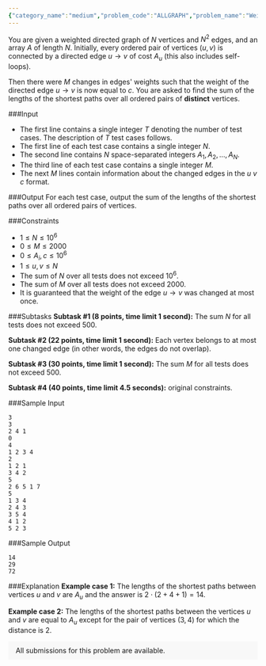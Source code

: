 ```yaml
---
{"category_name":"medium","problem_code":"ALLGRAPH","problem_name":"Weird full graph","problemComponents":{"constraints":"","constraintsState":false,"subtasks":"","subtasksState":false,"inputFormat":"","inputFormatState":false,"outputFormat":"","outputFormatState":false,"sampleTestCases":{"0":{"id":1,"input":"3\r\n3\r\n2 4 1\r\n0\r\n4\r\n1 2 3 4\r\n2\r\n1 2 1\r\n3 4 2\r\n5\r\n2 6 5 1 7\r\n5\r\n1 3 4\r\n2 4 3\r\n3 5 4\r\n4 1 2\r\n5 2 3","output":"14\r\n29\r\n72","explanation":"**Example case 1:** The lengths of the shortest paths between vertices $u$ and $v$ are $A_u$ and the answer is $2 \\cdot (2 + 4 + 1) = 14$.\r\n\r\n**Example case 2:** The lengths of the shortest paths between the vertices $u$ and $v$ are equal to $A_u$ except for the pair of vertices $(3, 4)$ for which the distance is $2$.","isDeleted":false}}},"video_editorial_url":"","languages_supported":{"0":"CPP14","1":"C","2":"JAVA","3":"PYTH 3.6","4":"CPP17","5":"PYTH","6":"PYP3","7":"CS2","8":"ADA","9":"PYPY","10":"TEXT","11":"PAS fpc","12":"NODEJS","13":"RUBY","14":"PHP","15":"GO","16":"HASK","17":"TCL","18":"PERL","19":"SCALA","20":"LUA","21":"kotlin","22":"BASH","23":"JS","24":"LISP sbcl","25":"rust","26":"PAS gpc","27":"BF","28":"CLOJ","29":"R","30":"D","31":"CAML","32":"FORT","33":"ASM","34":"swift","35":"FS","36":"WSPC","37":"LISP clisp","38":"SQL","39":"SCM guile","40":"PERL6","41":"ERL","42":"CLPS","43":"ICK","44":"NICE","45":"PRLG","46":"ICON","47":"COB","48":"SCM chicken","49":"PIKE","50":"SCM qobi","51":"ST","52":"SQLQ","53":"NEM"},"max_timelimit":"1 - 4.5","source_sizelimit":50000,"problem_author":"karpovich","problem_tester":"","date_added":"28-04-2021","tags":{"0":"dijkstra","1":"karpovich","2":"ltime95","3":"medium","4":"segment"},"problem_difficulty_level":"Medium-Hard","best_tag":"Dijkstra Algorithm","editorial_url":"https://discuss.codechef.com/problems/ALLGRAPH","time":{"view_start_date":1104528600,"submit_start_date":1104528600,"visible_start_date":1104528600,"end_date":1735669800},"is_direct_submittable":false,"problemDiscussURL":"https://discuss.codechef.com/search?q=ALLGRAPH","is_proctored":false,"visitedContests":{},"layout":"problem"}
---
```

You are given a weighted directed graph of $N$ vertices and $N^2$ edges, and an array $A$ of length $N$. Initially, every ordered pair of vertices $(u, v)$ is connected by a directed edge $u \to v$ of cost $A_u$ (this also includes self-loops). 

Then there were $M$ changes in edges' weights such that the weight of the directed edge $u\to v$ is now equal to $c$. You are asked to find the sum of the lengths of the shortest paths over all ordered pairs of **distinct** vertices.

###Input
- The first line contains a single integer $T$ denoting the number of test cases. The description of $T$ test cases follows.
- The first line of each test case contains a single integer $N$.
- The second line contains $N$ space-separated integers $A_1, A_2, \ldots, A_N$.
- The third line of each test case contains a single integer $M$.
- The next $M$ lines contain information about the changed edges in the $u$ $v$ $c$ format.

###Output
For each test case, output the sum of the lengths of the shortest paths over all ordered pairs of vertices.

###Constraints 
- $1 \leq N \leq 10^6$
- $0 \leq M \leq 2000$
- $0\le A_i, c\le 10^6$
- $1\le u, v\le N$
- The sum of $N$ over all tests does not exceed $10^6$.
- The sum of $M$ over all tests does not exceed $2000$.
- It is guaranteed that the weight of the edge $u\to v$ was changed at most once.

###Subtasks
**Subtask #1 (8 points, time limit 1 second):** The sum $N$ for all tests does not exceed $500$.

**Subtask #2 (22 points, time limit 1 second):** Each vertex belongs to at most one changed edge (in other words, the edges do not overlap).

**Subtask #3 (30 points, time limit 1 second):** The sum $M$ for all tests does not exceed $500$.

**Subtask #4 (40 points, time limit 4.5 seconds):** original constraints.

###Sample Input
```
3
3
2 4 1
0
4
1 2 3 4
2
1 2 1
3 4 2
5
2 6 5 1 7
5
1 3 4
2 4 3
3 5 4
4 1 2
5 2 3
```

###Sample Output
```
14
29
72
```
	
###Explanation
**Example case 1:** The lengths of the shortest paths between vertices $u$ and $v$ are $A_u$ and the answer is $2 \cdot (2 + 4 + 1) = 14$.

**Example case 2:** The lengths of the shortest paths between the vertices $u$ and $v$ are equal to $A_u$ except for the pair of vertices $(3, 4)$ for which the distance is $2$. 
<aside style='background: #f8f8f8;padding: 10px 15px;'><div>All submissions for this problem are available.</div></aside>